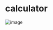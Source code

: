# calculator
![image](https://github.com/DianaHasanova/calculator/assets/98909949/37c2f1dd-a40e-4ecc-856f-1328e3f534ee)

